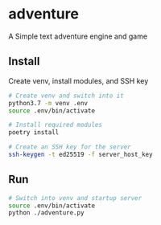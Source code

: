 # adventure

A Simple text adventure engine and game

## Install

Create venv, install modules, and SSH key

```bash
# Create venv and switch into it
python3.7 -m venv .env
source .env/bin/activate

# Install required modules
poetry install

# Create an SSH key for the server
ssh-keygen -t ed25519 -f server_host_key
```

## Run

```bash
# Switch into venv and startup server
source .env/bin/activate
python ./adventure.py
```
